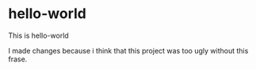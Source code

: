 # hello-world
This is hello-world

I made changes because i think that this project was too ugly without this frase.
